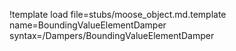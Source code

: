 !template load file=stubs/moose_object.md.template name=BoundingValueElementDamper syntax=/Dampers/BoundingValueElementDamper